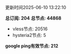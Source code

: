 更新时间2025-06-10 13:22:10

**总订阅: 204**
**总节点: 44868**
- vless节点: 20516
- hysteria2节点: 5

**google ping有效节点: 212**
